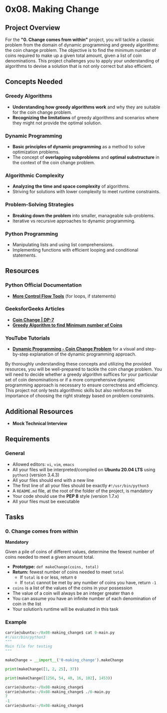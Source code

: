 # 0x08. Making Change

## Project Overview

For the **"0. Change comes from within"** project, you will tackle a classic problem from the domain of dynamic programming and greedy algorithms: the coin change problem. The objective is to find the minimum number of coins required to make up a given total amount, given a list of coin denominations. This project challenges you to apply your understanding of algorithms to devise a solution that is not only correct but also efficient.

## Concepts Needed

### Greedy Algorithms
- **Understanding how greedy algorithms work** and why they are suitable for the coin change problem.
- **Recognizing the limitations** of greedy algorithms and scenarios where they might not provide the optimal solution.

### Dynamic Programming
- **Basic principles of dynamic programming** as a method to solve optimization problems.
- The concept of **overlapping subproblems** and **optimal substructure** in the context of the coin change problem.

### Algorithmic Complexity
- **Analyzing the time and space complexity** of algorithms.
- Striving for solutions with lower complexity to meet runtime constraints.

### Problem-Solving Strategies
- **Breaking down the problem** into smaller, manageable sub-problems.
- Iterative vs recursive approaches to dynamic programming.

### Python Programming
- Manipulating lists and using list comprehensions.
- Implementing functions with efficient looping and conditional statements.

## Resources

### Python Official Documentation
- **[More Control Flow Tools](https://docs.python.org/3/tutorial/controlflow.html)** (for loops, if statements)

### GeeksforGeeks Articles
- **[Coin Change | DP-7](https://www.geeksforgeeks.org/coin-change-dp-7/)**
- **[Greedy Algorithm to find Minimum number of Coins](https://www.geeksforgeeks.org/greedy-algorithm-to-find-minimum-number-of-coins/)**

### YouTube Tutorials
- **[Dynamic Programming - Coin Change Problem](https://www.youtube.com/watch?v=Y0ZqKpToTic)** for a visual and step-by-step explanation of the dynamic programming approach.

By thoroughly understanding these concepts and utilizing the provided resources, you will be well-prepared to tackle the coin change problem. You will need to decide whether a greedy algorithm suffices for your particular set of coin denominations or if a more comprehensive dynamic programming approach is necessary to ensure correctness and efficiency. This project not only tests algorithmic skills but also reinforces the importance of choosing the right strategy based on problem constraints.

## Additional Resources
- **Mock Technical Interview**

## Requirements

### General
- Allowed editors: `vi`, `vim`, `emacs`
- All your files will be interpreted/compiled on **Ubuntu 20.04 LTS** using `python3` (version 3.4.3)
- All your files should end with a new line
- The first line of all your files should be exactly `#!/usr/bin/python3`
- A `README.md` file, at the root of the folder of the project, is mandatory
- Your code should use the **PEP 8** style (version 1.7.x)
- All your files must be executable

## Tasks

### 0. Change comes from within
**Mandatory**

Given a pile of coins of different values, determine the fewest number of coins needed to meet a given amount total.

- **Prototype:** `def makeChange(coins, total)`
- **Return:** fewest number of coins needed to meet `total`
  - If `total` is `0` or less, return `0`
  - If `total` cannot be met by any number of coins you have, return `-1`
- `coins` is a list of the values of the coins in your possession
- The value of a coin will always be an integer greater than `0`
- You can assume you have an infinite number of each denomination of coin in the list
- Your solution’s runtime will be evaluated in this task

### Example
```python
carrie@ubuntu:~/0x08-making_change$ cat 0-main.py
#!/usr/bin/python3
"""
Main file for testing
"""

makeChange = __import__('0-making_change').makeChange

print(makeChange([1, 2, 25], 37))

print(makeChange([1256, 54, 48, 16, 102], 1453))

carrie@ubuntu:~/0x08-making_change$
carrie@ubuntu:~/0x08-making_change$ ./0-main.py
7
-1
carrie@ubuntu:~/0x08-making_change$
